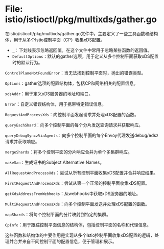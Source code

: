 # File: istio/istioctl/pkg/multixds/gather.go

在istio/istioctl/pkg/multixds/gather.go文件中，主要定义了一些工具函数和结构体，用于从多个Istio控制平面（CP）收集xDS配置。

- `_`：下划线表示忽略返回值，在这个文件中常用于忽略某些函数的返回值。
- `DefaultOptions`：默认的gather选项，用于定义从多个控制平面获取xDS配置时的默认行为。

`ControlPlaneNotFoundError`：当无法找到控制平面时，抛出的错误类型。

`Options`：gather选项的配置结构体，包括CP和网络相关的配置信息。

`xdsAddr`：用于定义xDS服务器的地址和端口。

`Error`：自定义错误结构体，用于携带特定错误信息。

`RequestAndProcessXds`：向控制平面发起请求并处理xDS配置的函数。

`queryEachShard`：向多个控制平面的每个分片发送查询请求并获取响应。

`queryDebugSynczViaAgents`：向多个控制平面的每个Envoy代理发送debug/edsz请求并获取响应。

`mergeShards`：将多个控制平面的分片响应合并为单个多集群响应。

`makeSan`：生成证书的Subject Alternative Names。

`AllRequestAndProcessXds`：尝试从所有控制平面收集xDS配置并合并响应结果。

`FirstRequestAndProcessXds`：尝试从第一个正常的控制平面收集xDS配置。

`getXdsAddressFromWebhooks`：从webhooks中获取xDS服务器的地址。

`MultiRequestAndProcessXds`：向多个控制平面发送并处理xDS配置的函数。

`mapShards`：将每个控制平面的分片映射到特定的集群。

`CpInfo`：用于跟踪控制平面信息的结构体，包括控制平面的名称和代理信息。

这些函数和结构体的主要作用是实现从多个Istio控制平面收集xDS配置的逻辑，处理并合并来自不同控制平面的配置信息，便于管理和展示。

